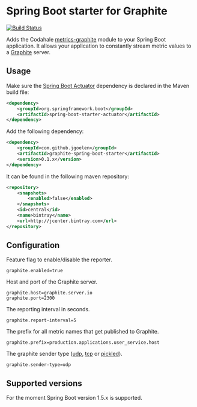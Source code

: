 # Spring Boot starter for Graphite

[![Build Status](https://travis-ci.org/jgoelen/graphite-spring-boot-starter.svg?branch=master)](https://travis-ci.org/jgoelen/graphite-spring-boot-starter)

Adds the Codahale [metrics-graphite](https://dropwizard.github.io/metrics/3.1.0/manual/graphite/#manual-graphite)
module to your Spring Boot application. It allows your application to constantly stream metric
values to a [Graphite](http://graphite.wikidot.com/) server.

## Usage

Make sure the [Spring Boot Actuator](http://docs.spring.io/spring-boot/docs/current/reference/htmlsingle/#production-ready)
dependency is declared in the Maven build file:

```xml
<dependency>
    <groupId>org.springframework.boot</groupId>
    <artifactId>spring-boot-starter-actuator</artifactId>
</dependency>
```

Add the following dependency:

```xml
<dependency>
    <groupId>com.github.jgoelen</groupId>
    <artifactId>graphite-spring-boot-starter</artifactId>
    <version>0.1.x</version>
</dependency>
```

It can be found in the following maven repository:

```xml
<repository>
    <snapshots>
        <enabled>false</enabled>
    </snapshots>
    <id>central</id>
    <name>bintray</name>
    <url>http://jcenter.bintray.com</url>
</repository>
```

## Configuration

Feature flag to enable/disable the reporter.

```
graphite.enabled=true
```

Host and port of the Graphite server.

```
graphite.host=graphite.server.io
graphite.port=2300
```

The reporting interval in seconds.

```
graphite.report-interval=5
```

The prefix for all metric names that get published to Graphite.

```
graphite.prefix=production.applications.user_service.host
```

The graphite sender type ([udp](https://dropwizard.github.io/metrics/3.1.0/apidocs/com/codahale/metrics/graphite/GraphiteUDP.html),
[tcp](https://dropwizard.github.io/metrics/3.1.0/apidocs/com/codahale/metrics/graphite/Graphite.html) or
[pickled](https://dropwizard.github.io/metrics/3.1.0/apidocs/com/codahale/metrics/graphite/PickledGraphite.html)).

```
graphite.sender-type=udp
```

## Supported versions

For the moment Spring Boot version 1.5.x is supported.
